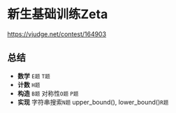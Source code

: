 # 新生基础训练Zeta

https://vjudge.net/contest/164903

## 总结

- **数学** `E题` `T题`
- **计数** `H题`
- **构造** `B题` 对称性`O题` `P题`
- **实现** 字符串搜索`N题` upper_bound(), lower_bound()`R题`
